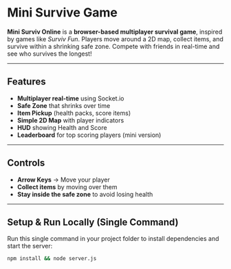 # Mini Survive Game

**Mini Surviv Online** is a **browser-based multiplayer survival game**, inspired by games like *Surviv Fun*. Players move around a 2D map, collect items, and survive within a shrinking safe zone. Compete with friends in real-time and see who survives the longest!

---

## **Features**

- **Multiplayer real-time** using Socket.io  
- **Safe Zone** that shrinks over time  
- **Item Pickup** (health packs, score items)  
- **Simple 2D Map** with player indicators  
- **HUD** showing Health and Score  
- **Leaderboard** for top scoring players (mini version)  

---

## **Controls**

- **Arrow Keys** → Move your player  
- **Collect items** by moving over them  
- **Stay inside the safe zone** to avoid losing health  

---

## **Setup & Run Locally (Single Command)**

Run this single command in your project folder to install dependencies and start the server:

```bash
npm install && node server.js
